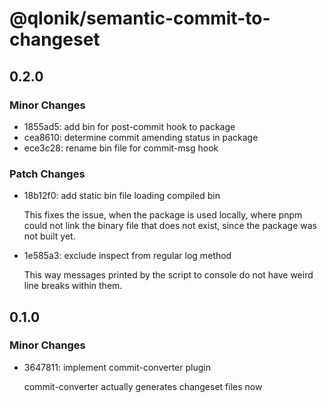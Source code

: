 # @qlonik/semantic-commit-to-changeset

## 0.2.0

### Minor Changes

- 1855ad5: add bin for post-commit hook to package
- cea8610: determine commit amending status in package
- ece3c28: rename bin file for commit-msg hook

### Patch Changes

- 18b12f0: add static bin file loading compiled bin

  This fixes the issue, when the package is used locally, where pnpm could
  not link the binary file that does not exist, since the package was not
  built yet.

- 1e585a3: exclude inspect from regular log method

  This way messages printed by the script to console do not have weird
  line breaks within them.

## 0.1.0

### Minor Changes

- 3647811: implement commit-converter plugin

  commit-converter actually generates changeset files now
